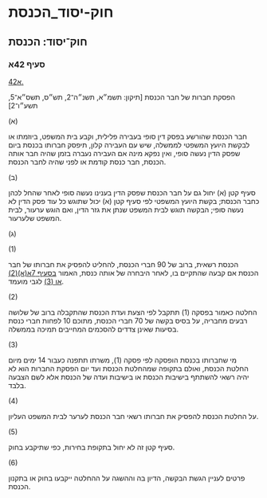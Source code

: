 # חוק-יסוד_הכנסת

## חוק־יסוד: הכנסת

### סעיף 42א

[42א.](https://he.wikisource.org/wiki/%D7%97%D7%95%D7%A7-%D7%99%D7%A1%D7%95%D7%93:_%D7%94%D7%9B%D7%A0%D7%A1%D7%AA#%D7%A1%D7%A2%D7%99%D7%A3_42%D7%90)

הפסקת חברות של חבר הכנסת [תיקון: תשמ״א, תשנ״ה־2, תש״ס, תשס״א־5, תשע״ו־2]

(א)

חבר הכנסת שהורשע בפסק דין סופי בעבירה פלילית, וקבע בית המשפט, ביוזמתו או לבקשת היועץ המשפטי לממשלה, שיש עם העבירה קלון, תיפסק חברותו בכנסת ביום שפסק הדין נעשה סופי, ואין נפקא מינה אם העבירה נעברה בזמן שהיה חבר אותה הכנסת, חבר כנסת קודמת או לפני שהיה לחבר הכנסת.

(ב)

סעיף קטן (א) יחול גם על חבר הכנסת שפסק הדין בענינו נעשה סופי לאחר שהחל לכהן כחבר הכנסת; בקשת היועץ המשפטי לפי סעיף קטן (א) יכול שתוגש כל עוד פסק הדין לא נעשה סופי; הבקשה תוגש לבית המשפט שנתן את גזר הדין, ואם הוגש ערעור, לבית המשפט שלערעור.

(ג)

(1)

הכנסת רשאית, ברוב של 90 חברי הכנסת, להחליט להפסיק את חברותו של חבר הכנסת אם קבעה שהתקיים בו, לאחר היבחרה של אותה כנסת, האמור [בסעיף 7א(א)(2) או (3)](https://he.wikisource.org/wiki/%D7%97%D7%95%D7%A7-%D7%99%D7%A1%D7%95%D7%93:_%D7%94%D7%9B%D7%A0%D7%A1%D7%AA#%D7%A1%D7%A2%D7%99%D7%A3_7%D7%90) לגבי מועמד.

(2)

החלטה כאמור בפסקה (1) תתקבל לפי הצעת ועדת הכנסת שהתקבלה ברוב של שלושה רבעים מחבריה, על בסיס בקשה של 70 חברי הכנסת, מתוכם 10 לפחות חברי כנסת בסיעות שאינן צדדים להסכמים המחייבים תמיכה בממשלה.

(3)

מי שחברותו בכנסת הופסקה לפי פסקה (1), משרתו תתפנה כעבור 14 ימים מיום החלטת הכנסת, ואולם בתקופה שמהחלטת הכנסת ועד יום הפסקת החברות הוא לא יהיה רשאי להשתתף בישיבות הכנסת או בישיבות ועדה של הכנסת אלא לשם הצבעה בלבד.

(4)

על החלטת הכנסת להפסיק את חברותו רשאי חבר הכנסת לערער לבית המשפט העליון.

(5)

סעיף קטן זה לא יחול בתקופת בחירות, כפי שתיקבע בחוק.

(6)

פרטים לעניין הגשת הבקשה, הדיון בה וההשגה על ההחלטה ייקבעו בחוק או בתקנון הכנסת.